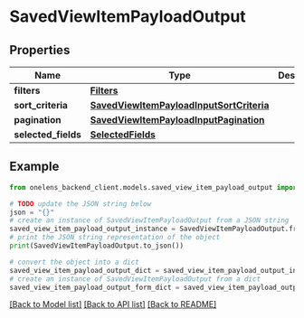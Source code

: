 # SavedViewItemPayloadOutput


## Properties

Name | Type | Description | Notes
------------ | ------------- | ------------- | -------------
**filters** | [**Filters**](Filters.md) |  | [optional] 
**sort_criteria** | [**SavedViewItemPayloadInputSortCriteria**](SavedViewItemPayloadInputSortCriteria.md) |  | [optional] 
**pagination** | [**SavedViewItemPayloadInputPagination**](SavedViewItemPayloadInputPagination.md) |  | [optional] 
**selected_fields** | [**SelectedFields**](SelectedFields.md) |  | [optional] 

## Example

```python
from onelens_backend_client.models.saved_view_item_payload_output import SavedViewItemPayloadOutput

# TODO update the JSON string below
json = "{}"
# create an instance of SavedViewItemPayloadOutput from a JSON string
saved_view_item_payload_output_instance = SavedViewItemPayloadOutput.from_json(json)
# print the JSON string representation of the object
print(SavedViewItemPayloadOutput.to_json())

# convert the object into a dict
saved_view_item_payload_output_dict = saved_view_item_payload_output_instance.to_dict()
# create an instance of SavedViewItemPayloadOutput from a dict
saved_view_item_payload_output_form_dict = saved_view_item_payload_output.from_dict(saved_view_item_payload_output_dict)
```
[[Back to Model list]](../README.md#documentation-for-models) [[Back to API list]](../README.md#documentation-for-api-endpoints) [[Back to README]](../README.md)


